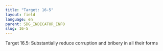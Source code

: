 ```yaml
---
title: "Target: 16-5"
layout: field
language: en
parent: SDG_INDICATOR_INFO
slug: 16-5
---
```

Target 16.5: Substantially reduce corruption and bribery in all their forms
